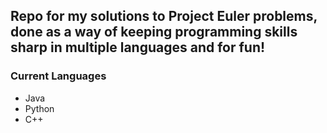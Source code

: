 ## Repo for my solutions to Project Euler problems, done as a way of keeping programming skills sharp in multiple languages and for fun!
### Current Languages
* Java
* Python
* C++

